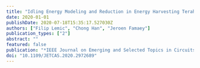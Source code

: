 ```yaml
---
title: "Idling Energy Modeling and Reduction in Energy Harvesting Terahertz Nanonetworks for Controlling Software-Defined Metamaterials"
date: 2020-01-01
publishDate: 2020-07-18T15:35:17.527030Z
authors: ["Filip Lemic", "Chong Han", "Jeroen Famaey"]
publication_types: ["2"]
abstract: ""
featured: false
publication: "*IEEE Journal on Emerging and Selected Topics in Circuits and Systems*"
doi: "10.1109/JETCAS.2020.2972689"
---
```


